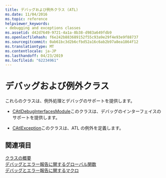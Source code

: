 ```yaml
---
title: デバッグおよび例外クラス (ATL)
ms.date: 11/04/2016
ms.topic: reference
helpviewer_keywords:
- debugging and exceptions classes
ms.assetid: d42d7649-9721-4a1a-8b38-d983a649fdb9
ms.openlocfilehash: f6e242b883689152f55c93a9e29f4e93e9f88737
ms.sourcegitcommit: 0ab61bc3d2b6cfbd52a16c6ab2b97a8ea1864f12
ms.translationtype: MT
ms.contentlocale: ja-JP
ms.lasthandoff: 04/23/2019
ms.locfileid: "62234961"
---
```

# <a name="debugging-and-exceptions-classes"></a>デバッグおよび例外クラス

これらのクラスは、例外処理とデバッグのサポートを提供します。

- [CAtlDebugInterfacesModule](../atl/reference/catldebuginterfacesmodule-class.md)このクラスは、デバッグのインターフェイスのサポートを提供します。

- [CAtlException](../atl/reference/catlexception-class.md)このクラスは、ATL の例外を定義します。

## <a name="see-also"></a>関連項目

[クラスの概要](../atl/atl-class-overview.md)<br/>
[デバッグとエラー報告に関するグローバル関数](../atl/reference/debugging-and-error-reporting-global-functions.md)<br/>
[デバッグとエラー報告に関するマクロ](../atl/reference/debugging-and-error-reporting-macros.md)
